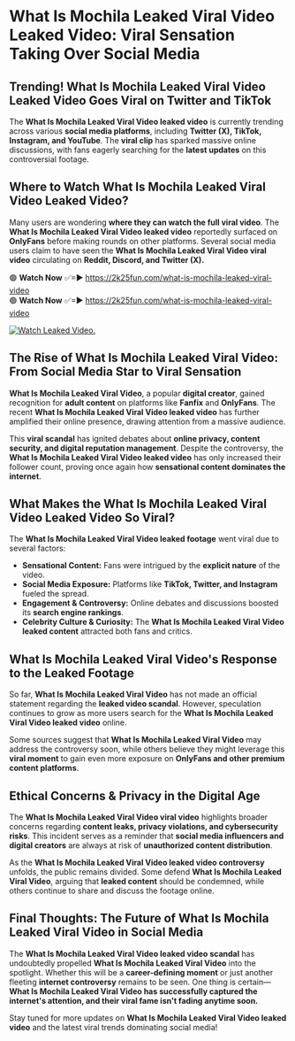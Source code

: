 # What Is Mochila Leaked Viral Video Leaked Video: Viral Sensation Taking Over Social Media

## **Trending! What Is Mochila Leaked Viral Video Leaked Video Goes Viral on Twitter and TikTok**
The **What Is Mochila Leaked Viral Video leaked video** is currently trending across various **social media platforms**, including **Twitter (X), TikTok, Instagram, and YouTube**. The **viral clip** has sparked massive online discussions, with fans eagerly searching for the **latest updates** on this controversial footage.

## **Where to Watch What Is Mochila Leaked Viral Video Leaked Video?**
Many users are wondering **where they can watch the full viral video**. The **What Is Mochila Leaked Viral Video leaked video** reportedly surfaced on **OnlyFans** before making rounds on other platforms. Several social media users claim to have seen the **What Is Mochila Leaked Viral Video viral video** circulating on **Reddit, Discord, and Twitter (X).**

🟢 **Watch Now** ✅=► https://2k25fun.com/what-is-mochila-leaked-viral-video  
🟢 **Watch Now** ✅=► https://2k25fun.com/what-is-mochila-leaked-viral-video  

[![Watch Leaked Video.](https://miro.medium.com/v2/resize:fit:828/format:webp/1*cilzJN44JGOrTw9NJCrNHA.gif "Watch Leaked Video")](https://2k25fun.com/what-is-mochila-leaked-viral-video)

## **The Rise of What Is Mochila Leaked Viral Video: From Social Media Star to Viral Sensation**
**What Is Mochila Leaked Viral Video**, a popular **digital creator**, gained recognition for **adult content** on platforms like **Fanfix** and **OnlyFans**. The recent **What Is Mochila Leaked Viral Video leaked video** has further amplified their online presence, drawing attention from a massive audience.

This **viral scandal** has ignited debates about **online privacy, content security, and digital reputation management**. Despite the controversy, the **What Is Mochila Leaked Viral Video leaked video** has only increased their follower count, proving once again how **sensational content dominates the internet**.

## **What Makes the What Is Mochila Leaked Viral Video Leaked Video So Viral?**
The **What Is Mochila Leaked Viral Video leaked footage** went viral due to several factors:
- **Sensational Content:** Fans were intrigued by the **explicit nature** of the video.
- **Social Media Exposure:** Platforms like **TikTok, Twitter, and Instagram** fueled the spread.
- **Engagement & Controversy:** Online debates and discussions boosted its **search engine rankings**.
- **Celebrity Culture & Curiosity:** The **What Is Mochila Leaked Viral Video leaked content** attracted both fans and critics.

## **What Is Mochila Leaked Viral Video's Response to the Leaked Footage**
So far, **What Is Mochila Leaked Viral Video** has not made an official statement regarding the **leaked video scandal**. However, speculation continues to grow as more users search for the **What Is Mochila Leaked Viral Video leaked video** online.

Some sources suggest that **What Is Mochila Leaked Viral Video** may address the controversy soon, while others believe they might leverage this **viral moment** to gain even more exposure on **OnlyFans and other premium content platforms**.

## **Ethical Concerns & Privacy in the Digital Age**
The **What Is Mochila Leaked Viral Video viral video** highlights broader concerns regarding **content leaks, privacy violations, and cybersecurity risks**. This incident serves as a reminder that **social media influencers and digital creators** are always at risk of **unauthorized content distribution**.

As the **What Is Mochila Leaked Viral Video leaked video controversy** unfolds, the public remains divided. Some defend **What Is Mochila Leaked Viral Video**, arguing that **leaked content** should be condemned, while others continue to share and discuss the footage online.

## **Final Thoughts: The Future of What Is Mochila Leaked Viral Video in Social Media**
The **What Is Mochila Leaked Viral Video leaked video scandal** has undoubtedly propelled **What Is Mochila Leaked Viral Video** into the spotlight. Whether this will be a **career-defining moment** or just another fleeting **internet controversy** remains to be seen. One thing is certain—**What Is Mochila Leaked Viral Video has successfully captured the internet's attention, and their viral fame isn't fading anytime soon.**

Stay tuned for more updates on **What Is Mochila Leaked Viral Video leaked video** and the latest viral trends dominating social media!